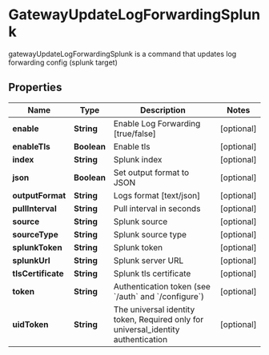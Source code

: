 

# GatewayUpdateLogForwardingSplunk

gatewayUpdateLogForwardingSplunk is a command that updates log forwarding config (splunk target)

## Properties

Name | Type | Description | Notes
------------ | ------------- | ------------- | -------------
**enable** | **String** | Enable Log Forwarding [true/false] |  [optional]
**enableTls** | **Boolean** | Enable tls |  [optional]
**index** | **String** | Splunk index |  [optional]
**json** | **Boolean** | Set output format to JSON |  [optional]
**outputFormat** | **String** | Logs format [text/json] |  [optional]
**pullInterval** | **String** | Pull interval in seconds |  [optional]
**source** | **String** | Splunk source |  [optional]
**sourceType** | **String** | Splunk source type |  [optional]
**splunkToken** | **String** | Splunk token |  [optional]
**splunkUrl** | **String** | Splunk server URL |  [optional]
**tlsCertificate** | **String** | Splunk tls certificate |  [optional]
**token** | **String** | Authentication token (see &#x60;/auth&#x60; and &#x60;/configure&#x60;) |  [optional]
**uidToken** | **String** | The universal identity token, Required only for universal_identity authentication |  [optional]



